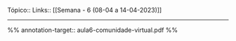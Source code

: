 Tópico::
Links:: [[Semana - 6 (08-04 a 14-04-2023)]]

---

%%
annotation-target:: aula6-comunidade-virtual.pdf
%%
